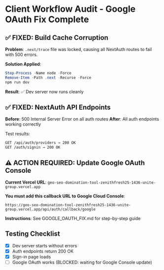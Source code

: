 # Client Workflow Audit - Google OAuth Fix Complete

## ✅ FIXED: Build Cache Corruption

**Problem**: `.next/trace` file was locked, causing all NextAuth routes to fail with 500 errors.

**Solution Applied**:
```powershell
Stop-Process -Name node -Force
Remove-Item -Path .next -Recurse -Force
npm run dev
```

**Result**: ✅ Dev server now runs cleanly

## ✅ FIXED: NextAuth API Endpoints

**Before**: 500 Internal Server Error on all auth routes
**After**: All auth endpoints working correctly

Test results:
```bash
GET /api/auth/providers → 200 OK
GET /auth/signin → 200 OK
```

## ⚠️ ACTION REQUIRED: Update Google OAuth Console

**Current Vercel URL**: `geo-seo-domination-tool-zenithfresh25-1436-unite-group.vercel.app`

**You must add this callback URL to Google Cloud Console**:
```
https://geo-seo-domination-tool-zenithfresh25-1436-unite-group.vercel.app/api/auth/callback/google
```

**Instructions**: See GOOGLE_OAUTH_FIX.md for step-by-step guide

## Testing Checklist

- [x] Dev server starts without errors
- [x] Auth endpoints return 200 OK
- [x] Sign-in page loads
- [ ] Google OAuth works (BLOCKED: waiting for Google Console update)

